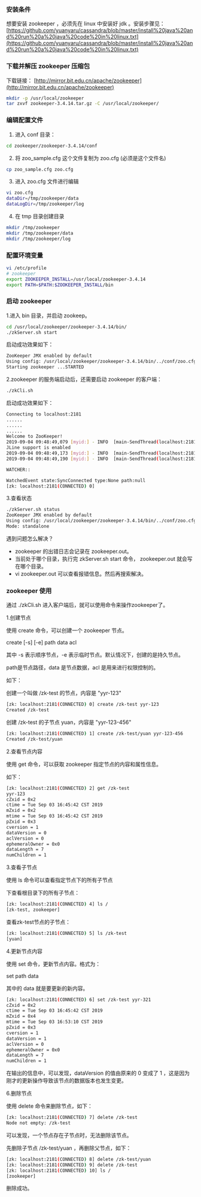 ### 安装条件
想要安装 zookeeper ，必须先在 linux 中安装好 jdk 。安装步骤见：
[https://github.com/yuanyaru/cassandra/blob/master/install%20java%20and%20run%20a%20java%20code%20in%20linux.txt](https://github.com/yuanyaru/cassandra/blob/master/install%20java%20and%20run%20a%20java%20code%20in%20linux.txt)

### 下载并解压 zookeeper 压缩包
下载链接：
[http://mirror.bit.edu.cn/apache/zookeeper](http://mirror.bit.edu.cn/apache/zookeeper)
``` bash
mkdir -p /usr/local/zookeeper
tar zxvf zookeeper-3.4.14.tar.gz -C /usr/local/zookeeper/
```

### 编辑配置文件
1.  进入 conf 目录：
``` bash
cd zookeeper/zookeeper-3.4.14/conf
```
2.  将 zoo_sample.cfg 这个文件复制为 zoo.cfg (必须是这个文件名)
``` bash
cp zoo_sample.cfg zoo.cfg
```
3.  进入 zoo.cfg 文件进行编辑
``` bash
vi zoo.cfg   
dataDir=/tmp/zookeeper/data
dataLogDir=/tmp/zookeeper/log
```
4.  在 tmp 目录创建目录
``` bash
mkdir /tmp/zookeeper
mkdir /tmp/zookeeper/data
mkdir /tmp/zookeeper/log
```

### 配置环境变量
``` bash
vi /etc/profile
# zookeeper
export ZOOKEEPER_INSTALL=/usr/local/zookeeper-3.4.14
export PATH=$PATH:$ZOOKEEPER_INSTALL/bin
```

### 启动 zookeeper
1.进入 bin 目录，并启动 zookeep。
``` bash
cd /usr/local/zookeeper/zookeeper-3.4.14/bin/
./zkServer.sh start
```
启动成功效果如下：
``` bash
ZooKeeper JMX enabled by default
Using config: /usr/local/zookeeper/zookeeper-3.4.14/bin/../conf/zoo.cfg
Starting zookeeper ...STARTED
```
2.zookeeper 的服务端启动后，还需要启动 zookeeper 的客户端：
``` bash
./zkCli.sh
```
启动成功效果如下：
``` bash
Connecting to localhost:2181
......
......
......
Welcome to ZooKeeper!
2019-09-04 09:48:49,079 [myid:] - INFO  [main-SendThread(localhost:2181):ClientCnxn$SendThread@1025] - Opening socket connection to server localhost/127.0.0.1:2181. Will not attempt to authenticate using SASL (unknown error)
JLine support is enabled
2019-09-04 09:48:49,173 [myid:] - INFO  [main-SendThread(localhost:2181):ClientCnxn$SendThread@879] - Socket connection established to localhost/127.0.0.1:2181, initiating session
2019-09-04 09:48:49,190 [myid:] - INFO  [main-SendThread(localhost:2181):ClientCnxn$SendThread@1299] - Session establishment complete on server localhost/127.0.0.1:2181, sessionid = 0x100015ef7930001, negotiated timeout = 30000

WATCHER::

WatchedEvent state:SyncConnected type:None path:null
[zk: localhost:2181(CONNECTED) 0]
```
3.查看状态
``` bash
./zkServer.sh status
ZooKeeper JMX enabled by default
Using config: /usr/local/zookeeper/zookeeper-3.4.14/bin/../conf/zoo.cfg
Mode: standalone
```
遇到问题怎么解决？
* zookeeper 的出错日志会记录在 zookeeper.out。
* 当前处于哪个目录，执行完 zkServer.sh start 命令， zookeeper.out 就会写在哪个目录。
* vi zookeeper.out 可以查看报错信息。然后再搜索解决。

### zookeeper 使用
通过 ./zkCli.sh 进入客户端后，就可以使用命令来操作zookeeper了。

1.创建节点

使用 create 命令，可以创建一个 zookeeper 节点。

create [-s]   [-e]  path  data  acl

其中 -s 表示顺序节点，-e 表示临时节点。默认情况下，创建的是持久节点。

path是节点路径，data 是节点数据，acl 是用来进行权限控制的。

如下：

创建一个叫做 /zk-test 的节点，内容是 "yyr-123"
``` bash
[zk: localhost:2181(CONNECTED) 0] create /zk-test yyr-123
Created /zk-test
```
创建 /zk-test 的子节点 yuan，内容是 "yyr-123-456"
``` bash
[zk: localhost:2181(CONNECTED) 1] create /zk-test/yuan yyr-123-456
Created /zk-test/yuan
```
2.查看节点内容

使用 get 命令，可以获取 zookeeper 指定节点的内容和属性信息。

如下：
``` bash
[zk: localhost:2181(CONNECTED) 2] get /zk-test
yyr-123
cZxid = 0x2
ctime = Tue Sep 03 16:45:42 CST 2019
mZxid = 0x2
mtime = Tue Sep 03 16:45:42 CST 2019
pZxid = 0x3
cversion = 1
dataVersion = 0
aclVersion = 0
ephemeralOwner = 0x0
dataLength = 7
numChildren = 1
```
3.查看子节点

使用 ls 命令可以查看指定节点下的所有子节点

下查看根目录下的所有子节点：
``` bash
[zk: localhost:2181(CONNECTED) 4] ls /
[zk-test, zookeeper]
```
查看zk-test节点的子节点：
``` bash
[zk: localhost:2181(CONNECTED) 5] ls /zk-test
[yuan]
```
4.更新节点内容

使用 set 命令，更新节点内容。格式为：

set   path  data 

其中的 data 就是要更新的新内容。
``` bash
[zk: localhost:2181(CONNECTED) 6] set /zk-test yyr-321
cZxid = 0x2
ctime = Tue Sep 03 16:45:42 CST 2019
mZxid = 0x4
mtime = Tue Sep 03 16:53:10 CST 2019
pZxid = 0x3
cversion = 1
dataVersion = 1
aclVersion = 0
ephemeralOwner = 0x0
dataLength = 7
numChildren = 1
```
在输出的信息中，可以发现，dataVersion 的值由原来的 0 变成了 1 ，这是因为刚才的更新操作导致该节点的数据版本也发生变更。

6.删除节点

使用 delete 命令来删除节点，如下：
``` bash
[zk: localhost:2181(CONNECTED) 7] delete /zk-test
Node not empty: /zk-test
```
可以发现，一个节点存在子节点时，无法删除该节点。

先删除子节点 /zk-test/yuan ，再删除父节点，如下：
``` bash
[zk: localhost:2181(CONNECTED) 8] delete /zk-test/yuan
[zk: localhost:2181(CONNECTED) 9] delete /zk-test     
[zk: localhost:2181(CONNECTED) 10] ls /
[zookeeper]
```
删除成功。
